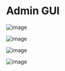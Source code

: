 # Admin GUI

![image](https://user-images.githubusercontent.com/47132583/202997237-79dac485-59f5-4219-85af-0a244564cf57.png)

![image](https://user-images.githubusercontent.com/47132583/202997319-27dff1e2-6470-4d13-a307-16c7ebd68d88.png)

![image](https://user-images.githubusercontent.com/47132583/202997368-28b2869d-5981-45a1-bec4-f7bcbf4429f6.png)

![image](https://user-images.githubusercontent.com/47132583/202997548-5cef1470-6d0d-405d-9a5a-0536ba34cd1d.png)
